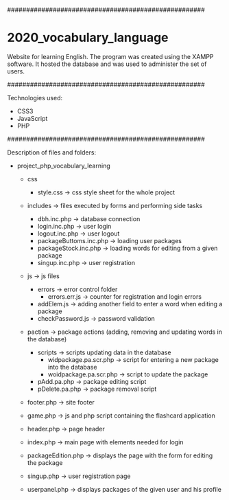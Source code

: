 ####################################################

# 2020_vocabulary_language

Website for learning English.
The program was created using the XAMPP software.
It hosted the database and was used to administer the set of users.

####################################################

Technologies used:
- CSS3
- JavaScript
- PHP

####################################################

Description of files and folders:
- project_php_vocabulary_learning
  - css
     - style.css -> css style sheet for the whole project

  - includes -> files executed by forms and performing side tasks
     - dbh.inc.php -> database connection
     - login.inc.php -> user login
     - logout.inc.php -> user logout
     - packageButtoms.inc.php -> loading user packages
     - packageStock.inc.php -> loading words for editing from a given package
     - singup.inc.php -> user registration

   - js -> js files
      - errors -> error control folder
        - errors.err.js -> counter for registration and login errors
      - addElem.js -> adding another field to enter a word when editing a package
      - checkPassword.js -> password validation

  - paction -> package actions (adding, removing and updating words in the database)
     - scripts -> scripts updating data in the database
       - widpackage.pa.scr.php -> script for entering a new package into the database
       - woidpackage.pa.scr.php -> script to update the package
     - pAdd.pa.php -> package editing script
     - pDelete.pa.php -> package removal script

  - footer.php -> site footer
  - game.php -> js and php script containing the flashcard application
  - header.php -> page header
  - index.php -> main page with elements needed for login
  - packageEdition.php -> displays the page with the form for editing the package
  - singup.php -> user registration page
  - userpanel.php -> displays packages of the given user and his profile
